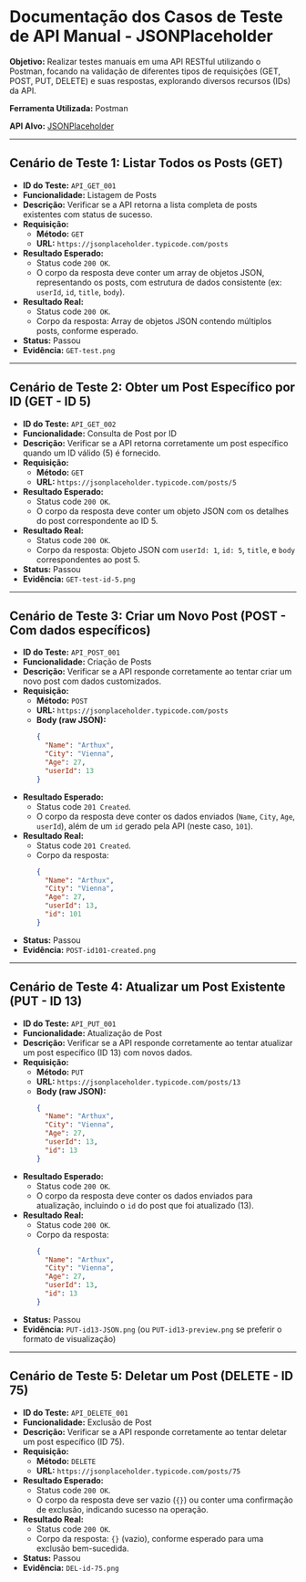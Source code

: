 # Documentação dos Casos de Teste de API Manual - JSONPlaceholder

**Objetivo:** Realizar testes manuais em uma API RESTful utilizando o Postman, focando na validação de diferentes tipos de requisições (GET, POST, PUT, DELETE) e suas respostas, explorando diversos recursos (IDs) da API.

**Ferramenta Utilizada:** Postman

**API Alvo:** [JSONPlaceholder](https://jsonplaceholder.typicode.com)

---

## Cenário de Teste 1: Listar Todos os Posts (GET)

* **ID do Teste:** `API_GET_001`
* **Funcionalidade:** Listagem de Posts
* **Descrição:** Verificar se a API retorna a lista completa de posts existentes com status de sucesso.
* **Requisição:**
    * **Método:** `GET`
    * **URL:** `https://jsonplaceholder.typicode.com/posts`
* **Resultado Esperado:**
    * Status code `200 OK`.
    * O corpo da resposta deve conter um array de objetos JSON, representando os posts, com estrutura de dados consistente (ex: `userId`, `id`, `title`, `body`).
* **Resultado Real:**
    * Status code `200 OK`.
    * Corpo da resposta: Array de objetos JSON contendo múltiplos posts, conforme esperado.
* **Status:** Passou
* **Evidência:** `GET-test.png`

---

## Cenário de Teste 2: Obter um Post Específico por ID (GET - ID 5)

* **ID do Teste:** `API_GET_002`
* **Funcionalidade:** Consulta de Post por ID
* **Descrição:** Verificar se a API retorna corretamente um post específico quando um ID válido (5) é fornecido.
* **Requisição:**
    * **Método:** `GET`
    * **URL:** `https://jsonplaceholder.typicode.com/posts/5`
* **Resultado Esperado:**
    * Status code `200 OK`.
    * O corpo da resposta deve conter um objeto JSON com os detalhes do post correspondente ao ID 5.
* **Resultado Real:**
    * Status code `200 OK`.
    * Corpo da resposta: Objeto JSON com `userId: 1`, `id: 5`, `title`, e `body` correspondentes ao post 5.
* **Status:** Passou
* **Evidência:** `GET-test-id-5.png`

---

## Cenário de Teste 3: Criar um Novo Post (POST - Com dados específicos)

* **ID do Teste:** `API_POST_001`
* **Funcionalidade:** Criação de Posts
* **Descrição:** Verificar se a API responde corretamente ao tentar criar um novo post com dados customizados.
* **Requisição:**
    * **Método:** `POST`
    * **URL:** `https://jsonplaceholder.typicode.com/posts`
    * **Body (raw JSON):**
        ```json
        {
          "Name": "Arthux",
          "City": "Vienna",
          "Age": 27,
          "userId": 13
        }
        ```
* **Resultado Esperado:**
    * Status code `201 Created`.
    * O corpo da resposta deve conter os dados enviados (`Name`, `City`, `Age`, `userId`), além de um `id` gerado pela API (neste caso, `101`).
* **Resultado Real:**
    * Status code `201 Created`.
    * Corpo da resposta:
        ```json
        {
          "Name": "Arthux",
          "City": "Vienna",
          "Age": 27,
          "userId": 13,
          "id": 101
        }
        ```
* **Status:** Passou
* **Evidência:** `POST-id101-created.png`

---

## Cenário de Teste 4: Atualizar um Post Existente (PUT - ID 13)

* **ID do Teste:** `API_PUT_001`
* **Funcionalidade:** Atualização de Post
* **Descrição:** Verificar se a API responde corretamente ao tentar atualizar um post específico (ID 13) com novos dados.
* **Requisição:**
    * **Método:** `PUT`
    * **URL:** `https://jsonplaceholder.typicode.com/posts/13`
    * **Body (raw JSON):**
        ```json
        {
          "Name": "Arthux",
          "City": "Vienna",
          "Age": 27,
          "userId": 13,
          "id": 13
        }
        ```
* **Resultado Esperado:**
    * Status code `200 OK`.
    * O corpo da resposta deve conter os dados enviados para atualização, incluindo o `id` do post que foi atualizado (13).
* **Resultado Real:**
    * Status code `200 OK`.
    * Corpo da resposta:
        ```json
        {
          "Name": "Arthux",
          "City": "Vienna",
          "Age": 27,
          "userId": 13,
          "id": 13
        }
        ```
* **Status:** Passou
* **Evidência:** `PUT-id13-JSON.png` (ou `PUT-id13-preview.png` se preferir o formato de visualização)

---

## Cenário de Teste 5: Deletar um Post (DELETE - ID 75)

* **ID do Teste:** `API_DELETE_001`
* **Funcionalidade:** Exclusão de Post
* **Descrição:** Verificar se a API responde corretamente ao tentar deletar um post específico (ID 75).
* **Requisição:**
    * **Método:** `DELETE`
    * **URL:** `https://jsonplaceholder.typicode.com/posts/75`
* **Resultado Esperado:**
    * Status code `200 OK`.
    * O corpo da resposta deve ser vazio (`{}`) ou conter uma confirmação de exclusão, indicando sucesso na operação.
* **Resultado Real:**
    * Status code `200 OK`.
    * Corpo da resposta: `{}` (vazio), conforme esperado para uma exclusão bem-sucedida.
* **Status:** Passou
* **Evidência:** `DEL-id-75.png`